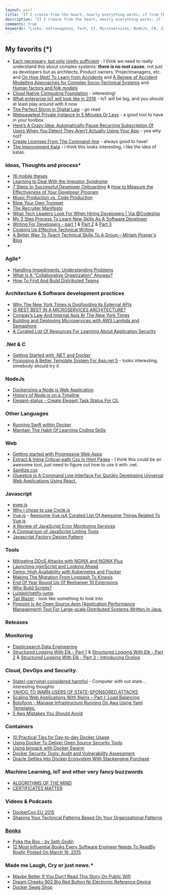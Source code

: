 ```yaml
---
layout: post
title: "If I create from the heart, nearly everything works; if from the head, almost nothing."
description: "If I create from the heart, nearly everything works; if from the head, almost nothing."
comments: true
keywords: "Links, extravaganza, Tech, IT, Microservices, NodeJs, C#, Javascript, Solution architecture"
---
```

##   My favorits (*) ##
  * [Each necessary, but only jointly sufficient](http://www.kitchensoap.com/2012/02/10/each-necessary-but-only-jointly-sufficient/?platform=hootsuite) - I think we need to really understand this about complex systems: **there is no root cause.** not just as developers but as architects, Product owners, Projectmanagers, etc. and [On How (Not) To Learn from
Accidents](http://www.uis.no/getfile.php/Konferanser/Presentasjoner/Ulykkesgransking%202010/EH_AcciLearn_short.pdf) and [A Review of Accident Modelling Approaches
for Complex Socio-Technical Systems](http://crpit.com/confpapers/CRPITV86Qureshi.pdf) and [Human factors and folk models](http://sidneydekker.com/wp-content/uploads/2013/01/Folk-Models.pdf?platform=hootsuite)
  *  [Cloud Native Computing Foundation](https://cncf.io/) - interesting!
  *  [What enterprise IoT will look like in 2016](http://www.cio.com/article/3017403/internet-of-things/welcome-to-the-enterprise-of-things-an-analysis-of-enterprise-iot-in-2016.html#tk.rss_itstrategy) - IoT will be big, and you should at least play around with it now
  *  [The Perfect Storm in Digital Law](http://alistapart.com/article/the-perfect-storm-in-digital-law) - go read
  *  [Webpagetest Private Instance In 5 Minutes Or Less](http://jrvis.com/blog/wpt-private-instance-5-or-less/) - a good tool to have in your toolbox
  *  [Here’s A Crazy Idea: Automatically Pause Recurring Subscription Of Users When You Detect They Aren’t Actually Using Your App](https://levels.io/subscriptions/) - yea why not?
  *  [Create Licenses From The Command-line](https://nishanths.github.io/license/) - always good to have!
  *  [The Improvement Kata](http://www-personal.umich.edu/~mrother/The_Improvement_Kata.html) - i think this looks interesting, i like the idea of katas.

###  Ideas, Thoughts and process* ###
  * [16 mobile theses](http://ben-evans.com/benedictevans/2015/12/15/16-mobile-theses)
  * [Learning to Deal With the Impostor Syndrome](http://mobile.nytimes.com/2015/10/26/your-money/learning-to-deal-with-the-impostor-syndrome.html)
  * [7 Steps to Successful Developer Onboarding](http://www.programmableweb.com/news/7-steps-to-successful-developer-onboarding/analysis/2015/12/21) & [How to Measure the Effectiveness of Your Developer Program](http://www.programmableweb.com/news/how-to-measure-effectiveness-your-developer-program/analysis/2015/12/21)
  * [Music Production vs. Code Production](http://osherove.com/blog/2015/12/21/music-production-vs-code-production.html)
  * [Blow Your Own Trumpet](https://24ways.org/2015/blow-your-own-trumpet/)
  * [The Recruiter Manifesto](https://dzone.com/articles/the-recruiter-manifesto)
  * [What Tech Leaders Look For When Hiring Developers | Via @Codeship](http://blog.codeship.com/what-to-look-for-when-hiring-developers/)
  * [My 3 Step Process To Learn New Skills As A Software Developer](https://dzone.com/articles/my-3-steps-process-to-learn-new-skills-as-a-softwa)
  * [Writing For Developers - part 1](http://radek.io/2015/12/10/writing-for-programmers-1/) & [Part 2](http://radek.io/2015/12/17/writing-for-programmers-2/) & [Part 3](http://radek.io/2015/12/24/writing-for-developers-3/)
  * [Cooking Up Effective Technical Writing](https://24ways.org/2015/cooking-up-effective-technical-writing/)
  * [A Better Way To Teach Technical Skills To A Group – Miriam Posner's Blog](http://miriamposner.com/blog/a-better-way-to-teach-technical-skills-to-a-group/)
  * 

### Agile* ###
 * [Handling Impediments: Understanding Problems](http://www.benlinders.com/2015/handling-impediments-understanding-problems/)
 * [What Is A “Collaborative Organization” Anyway?](https://dzone.com/articles/what-is-a-collaborative-organisation-anyway-mwds-i)
 * [How To Find And Build Distributed Teams](https://dzone.com/articles/how-to-find-build-distributed-teams) 

###  Architecture & Software development practices ###
  * [Why The New York Times is Dogfooding its External APIs](http://thenewstack.io/new-york-times-dogfooding-external-apis/)
  * [IS REST BEST IN A MICROSERVICES ARCHITECTURE?](http://capgemini.github.io/architecture/is-rest-best-microservices/)
  * [Conway’s Law And Internal Apis At The New York Times](http://thenewstack.io/conways-law-internal-apis-new-york-times/)
  * [Building and Deploying Microservices with AWS Lambda and Semaphore](https://semaphoreci.com/community/tutorials/building-and-deploying-microservices-with-aws-lambda-and-semaphore)
  * [A Curated List Of Resources For Learning About Application Security](https://github.com/paragonie/awesome-appsec)
 
###  **.Net & C** ###
  * [Getting Started with .NET and Docker](https://blogs.msdn.microsoft.com/mvpawardprogram/2015/12/15/getting-started-with-net-and-docker/)
  * [Proposing A Better Template System For Asp.net 5](http://www.khalidabuhakmeh.com/proposing-a-better-template-system-for-asp-net-5) - looks interesting, simebody should try it
 
###  NodeJs ###
  * [Dockerizing a Node.js Web Application](https://semaphoreci.com/community/tutorials/dockerizing-a-node-js-web-application)
  * [History of Node.js on a Timeline](https://blog.risingstack.com/history-of-node-js/)
  * [Elegant-status - Create Elegant Task Status For Cli.](https://github.com/inikulin/elegant-status)

###  Other Languages  ###
  * [Running Swift within Docker](https://developer.ibm.com/swift/2015/12/15/running-swift-within-docker/)
  * [Maintain The Habit Of Learning Coding Skills](https://dzone.com/articles/maintain-the-habit-of-learning-coding-skills)

###  Web ###
 * [Getting started with Progressive Web Apps](http://addyosmani.com/blog/getting-started-with-progressive-web-apps/)
 * [Extract & Inline Critical-path Css In Html Pages](https://github.com/addyosmani/critical) - I think this could be an awesome tool, just need to figure out how to use it with .net.
 * [Sanitize.css](https://github.com/10up/sanitize.css)
 * [Gluestick Is A Command Line Interface For Quickly Developing Universal Web Applications Using React.](https://github.com/TrueCar/gluestick)
  
###  Javascript  ###
  * [evee.js](https://github.com/eugene-eeo/evee.js/blob/master/README.md)
  * [Why I chose to use Cycle.js](https://medium.com/@_cmdv_/why-i-chose-to-use-cycle-js-9156173c2752#.8x98zhc5s)
  * [Vue.js](http://vuejs.org/) - [Awesome Vue.jsA Curated List Of Awesome Things Related To Vue.js](https://github.com/vuejs/awesome-vue)
  * [A Review of JavaScript Error Monitoring Services](http://developer.telerik.com/featured/review-javascript-error-monitoring-services/)
  * [A Comparison of JavaScript Linting Tools](http://www.sitepoint.com/comparison-javascript-linting-tools/)
  * [Javascript Factory Design Pattern](http://www.shieldui.com/blogs/javascript-factory-design-pattern)

###  Tools ###
  * [Mitigating DDoS Attacks with NGINX and NGINX Plus](https://www.nginx.com/blog/mitigating-ddos-attacks-with-nginx-and-nginx-plus/)
  * [Launching nginScript and Looking Ahead](https://www.nginx.com/blog/launching-nginscript-and-looking-ahead/)
  * [Demo: High Availability with Kubernetes and Flocker](https://clusterhq.com/2015/12/22/ha-demo-kubernetes-flocker/) 
  * [Making The Migration From Logstash To Kinesis](http://code.hootsuite.com/making-the-migration-from-logstash-to-kinesis/)
  * [End Of Year Round Up Of Resharper 10 Extensions](http://blog.jetbrains.com/dotnet/2015/12/22/end-of-year-round-up-of-resharper-10-extensions/)
  * [Why Build Scripts?](http://blogs.msdn.com/b/cdndevs/archive/2015/12/22/why-build-scripts.aspx)
  * [Luigiplr/netify-jump](https://github.com/luigiplr/netify-jump)
  * [Tail Blazer](https://github.com/RolandPheasant/TailBlazer) - look like something to look into
  * [Pinpoint Is An Open Source Apm (Application Performance Management) Tool For Large-scale Distributed Systems Written In Java.](https://github.com/naver/pinpoint)

###  Releases ###

###  Monitoring  ###
  * [Elasticsearch Data Engineering](http://blog.thehumangeo.com/2015/12/21/elasticsearch-data-engineering/)
  * [Structured Logging With Elk - Part 1](http://engineering.laterooms.com/structured-logging-with-elk-part-1/) & [Structured Logging With Elk - Part 2](http://engineering.laterooms.com/structured-logging-with-elk-part-2/) & [Structured Logging With Elk - Part 3 - Introducing Ocelog](http://engineering.laterooms.com/structured-logging-with-elk-part-3/)
 
###  Cloud, DevOps and Security.  ###
  * [State(-carrying) considered harmful](https://github.com/rootkovska/state_harmful/blob/master/state_harmful.md) - Computer with out state... interesting thoughts
  * [YAHOO TO WARN USERS OF STATE-SPONSORED ATTACKS](https://threatpost.com/yahoo-to-warn-users-of-state-sponsored-attacks/115693/)
  * [Scaling Web Applications With Nginx – Part I: Load Balancing](https://www.nginx.com/blog/scaling-web-applications-nginx-part-load-balancing/)
  * [Botoform - Manage Infrastructure Running On Aws Using Yaml Templates.](https://github.com/russellballestrini/botoform)
  * [5 Aws Mistakes You Should Avoid](https://cloudonaut.io/5-aws-mistakes-you-should-avoid/)


### Containers ###
  * [10 Practical Tips for Day-to-day Docker Usage](https://dzone.com/articles/10-practical-docker-tips-for-day-to-day-docker-usa)
  * [Using Docker To Deliver Open Source Security Tools](http://theagileadmin.com/2015/12/03/security-tooling-delivered-by-docker/)
  * [Using binpack with Docker Swarm](http://container-solutions.com/using-binpack-with-docker-swarm/)
  * [Docker Security Tools: Audit and Vulnerability Assessment](http://blyx.com/2015/12/01/docker-security-tools-audit-and-vulnerability-assessment/)
  * [Oracle Settles Into Docker Ecosystem With Stackengine Purchase](http://thenewstack.io/oracle-settles-docker-ecosystem-stackengine-purchase/)

### Machine Learning, IoT and other very fancy buzzwords ###
  * [ALGORITHMS OF THE MIND](http://adatao.com/blog/featured/2015/algorithms-of-the-mind/?platform=hootsuite)
  * [CERTIFICATES MATTER](http://textslashplain.com/2015/12/21/certificates-matter/)

###  Videos & Podcasts ###
  * [DockerCon EU 2015](https://www.youtube.com/playlist?list=PLkA60AVN3hh87OoVra6MHf2L4UR9xwJkv)
  * [Shaping Your Technical Patterns Based On Your Organizational Patterns](http://eli4d.com/2015/12/23/fullstack-radio-podcast-episode-with-dhh-shaping-your-technical-patterns-based-on-your-organizational-patterns/)
 
###  [Books]()  ###
 * [Poke the Box - by Seth Godin](https://sivers.org/book/PokeTheBox)
 * [12 Most Influential Books Every Software Engineer Needs To ReadBy Roelljr Posted On March 16, 2015](http://jasonroell.com/2015/03/16/12-most-infuential-books-every-software-engineer-needs-to-read/)

###  Made me Laugh, Cry or just news.* ###
 * [Maybe Better If You Don’t Read This Story On Public Wifi](https://medium.com/matter/heres-why-public-wifi-is-a-public-health-hazard-dd5b8dcb55e6)
 * [Dream Cheeky 902 Big Red Button Nr Electronic Reference Device](http://www.amazon.com/Dream-Cheeky-902-Electronic-Reference/dp/B004D18MCK/ref=sr_1_4)
 * [Docker Swag Shop](http://www.cafepress.com/docker)
